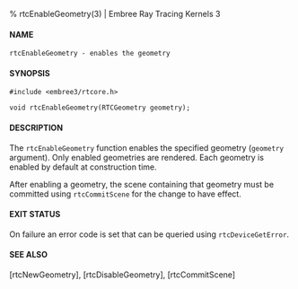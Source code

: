% rtcEnableGeometry(3) | Embree Ray Tracing Kernels 3

#### NAME

    rtcEnableGeometry - enables the geometry

#### SYNOPSIS

    #include <embree3/rtcore.h>

    void rtcEnableGeometry(RTCGeometry geometry);

#### DESCRIPTION

The `rtcEnableGeometry` function enables the specified geometry
(`geometry` argument). Only enabled geometries are rendered. Each
geometry is enabled by default at construction time.

After enabling a geometry, the scene containing that geometry must be
committed using `rtcCommitScene` for the change to have effect.

#### EXIT STATUS

On failure an error code is set that can be queried using
`rtcDeviceGetError`.

#### SEE ALSO

[rtcNewGeometry], [rtcDisableGeometry], [rtcCommitScene]
